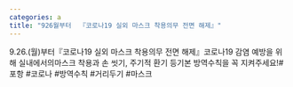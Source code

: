 ```yaml
---
categories: a
title: "926월부터  『코로나19 실외 마스크 착용의무 전면 해제』"
---
```

9.26.(월)부터『코로나19 실외 마스크 착용의무 전면 해제』코로나19 감염 예방을 위해 실내에서의마스크 착용과 손 씻기, 주기적 환기 등기본 방역수칙을 꼭 지켜주세요!#포항 #코로나 #방역수칙 #거리두기 #마스크